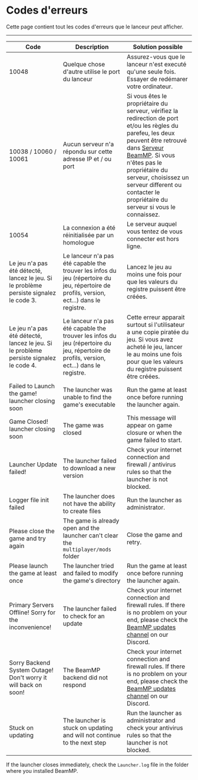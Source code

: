 # Codes d'erreurs

Cette page contient tout les codes d'erreurs que le lanceur peut afficher.

---

| Code                                                                                | Description                                                                                                               | Solution possible                                                                                                                                                                                                      |
|-------------------------------------------------------------------------------------|---------------------------------------------------------------------------------------------------------------------------|------------------------------------------------------------------------------------------------------------------------------------------------------------------------------------------------------------------------|
| 10048                                                                               | Quelque chose d'autre utilise le port du lanceur                                                                               | Assurez-vous que le lanceur n'est executé qu'une seule fois. Essayer de redémarer votre ordinateur.
| 10038 / 10060 / 10061                                                               | Aucun serveur n'a répondu sur cette adresse IP et / ou port                                                                                  | Si vous êtes le propriétaire du serveur, vérifiez la redirection de port et/ou les règles du parefeu, les deux peuvent être retrouvé dans [Serveur BeamMP](https://docs.beammp.com/server/create-a-server). Si vous n'êtes pas le propriétaire du serveur, choisissez un serveur different ou contacter le propriétaire du serveur si vous le connaissez.
| 10054                                                                               | La connexion a été réinitialisée par un homologue                                                                             | Le serveur auquel vous tentez de vous connecter est hors ligne.                                                                                                                                                                   |
| Le jeu n'a pas été détecté, lancez le jeu. Si le problème persiste signalez le code 3. | Le lanceur n'a pas été capable the trouver les infos du jeu (répertoire du jeu, répertoire de profils, version, ect...) dans le registre.                        | Lancez le jeu au moins une fois pour que les valeurs du registre puissent être créées.                                                                                                                                                         |
| Le jeu n'a pas été détecté, lancez le jeu. Si le problème persiste signalez le code 4. | Le lanceur n'a pas été capable the trouver les infos du jeu (répertoire du jeu, répertoire de profils, version, ect...) dans le registre. | Cette erreur apparait surtout si l'utilisateur a une copie piratée du jeu. Si vous avez acheté le jeu, lancer le au moins une fois pour que les valeurs du registre puissent être créées.                                                |
| Failed to Launch the game! launcher closing soon                                    | The launcher was unable to find the game's executable                                                                     | Run the game at least once before running the launcher again.                                                                                                                                                          |
| Game Closed! launcher closing soon                                                  | The game was closed                                                                                                       | This message will appear on game closure or when the game failed to start.                                                                                                                                             |
| Launcher Update failed!                                                             | The launcher failed to download a new version                                                                             | Check your internet connection and firewall / antivirus rules so that the launcher is not blocked.                                                                                                                     |
| Logger file init failed                                                             | The launcher does not have the ability to create files                                                                    | Run the launcher as administrator.                                                                                                                                                                                     |
| Please close the game and try again                                                 | The game is already open and the launcher can't clear the `multiplayer/mods` folder                                       | Close the game and retry.                                                                                                                                                                                              |
| Please launch the game at least once                                                | The launcher tried and failed to modify the game's directory                                                              | Run the game at least once before running the launcher again.                                                                                                                                                          |
| Primary Servers Offline! Sorry for the inconvenience!                               | The launcher failed to check for an update                                                                                | Check your internet connection and firewall rules. If there is no problem on your end, please check the [BeamMP updates channel](<https://discord.com/channels/601558901657305098/697596153943949352>) on our Discord. |
| Sorry Backend System Outage! Don't worry it will back on soon!                      | The BeamMP backend did not respond                                                                                        | Check your internet connection and firewall rules. If there is no problem on your end, please check the [BeamMP updates channel](<https://discord.com/channels/601558901657305098/697596153943949352>) on our Discord. |
| Stuck on updating                                                                   | The launcher is stuck on updating and will not continue to the next step                                                  | Run the launcher as administrator and check your antivirus rules so that the launcher is not blocked.                                                                                                                  |

If the launcher closes immediately, check the `Launcher.log` file in the folder where you installed BeamMP.
